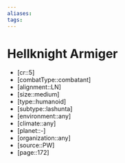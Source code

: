 ```yaml
---
aliases: 
tags: 
---
```


# Hellknight Armiger

- [cr::5]
- [combatType::combatant]
- [alignment::LN]
- [size::medium]
- [type::humanoid]
- [subtype::lashunta]
- [environment::any]
- [climate::any]
- [planet::-]
- [organization::any]
- [source::PW]
- [page::172]

